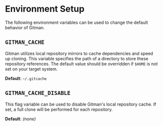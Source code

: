 # Environment Setup

The following environment variables can be used to change the default behavior of Gitman.

## `GITMAN_CACHE`

Gitman utilizes local repository mirrors to cache dependencies and speed up cloning.
This variable specifies the path of a directory to store these repository references.
The default value should be overridden if `$HOME` is not set on your target system.

**Default**: `~/.gitcache`

## `GITMAN_CACHE_DISABLE`

This flag variable can be used to disable Gitman's local repository cache.
If set, a full clone will be performed for each repository.

**Default**: _(none)_
